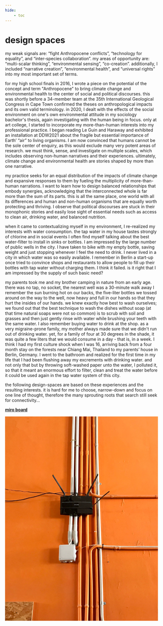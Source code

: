 ```yaml
---
hide:
    - toc
---
```


# design spaces

my weak signals are: “fight Anthropocene conflicts”, “technology for equality”, and “inter-species collaboration”.
my areas of opportunity are: “multi-scalar thinking”, “environmental sensing”, “co-creation”.
additionally, I included “narrative creation”, “environmental health”, and “universal rights” into my most important set of terms.

for my high school finals in 2016, I wrote a piece on the potential of the concept and term "Anthropocene" to bring climate change and environmental health to the center of social and political discourses. this was shortly before a 34-member team at the 35th International Geological Congress in Cape Town confirmed the theses on anthropological impacts and its own valid terminology. in 2020, I dealt with the effects of the social environment on one's own environmental attitude in my sociology bachelor's thesis, again investigating with the human being in focus. only at art college, I started to incorporate my more-than-human interests into my professional practice. I began reading Le Guin and Haraway and exhibited an installation at DDW2021 about the fragile but essential importance of Earth’ “air” to living organisms. I am now convinced that humans cannot be the sole center of enquiry, as this would exclude many very potent areas of research. we must think, sense, and investigate on multiple scales, which includes observing non-human narratives and their experiences. ultimately, climate change and environmental health are stories shaped by more than one narrative.

my practice seeks for an equal distribution of the impacts of climate change and expansive responses to them by fueling the multiplicity of more-than-human narrations. I want to learn how to design balanced relationships that embody synergies, acknowledging that the interconnected whole is far more than the sum of its parts. this is all the same place, one world with all its differences and human and non-human organisms that are equally worth protecting and thriving. I observe that political discourses are stuck in their monophonic stories and easily lose sight of essential needs such as access to clean air, drinking water, and balanced nutrition.

when it came to contextualizing myself in my environment, I re-realized my interests with water consumption. the tap water in my house tastes strongly of chlorine and in social events I often find myself talking about the best water-filter to install in sinks or bottles. I am impressed by the large number of public wells in the city. I have taken to bike with my empty bottle, saving weight and just stopping whenever I feel the need to drink. I never lived in a city in which water was so easily available. I remember in Berlin a start-up once tried to convince shops and restaurants to allow people to fill up their bottles with tap water without charging them. I think it failed. is it right that I am impressed by the supply of such basic need?

my parents took me and my brother camping in nature from an early age. there was no tap, no socket, the nearest well was a 30-minute walk away I remember the sun burning hot on our backs, the five-liter bottles we tossed around on the way to the well, now heavy and full in our hands so that they hurt the insides of our hands. we knew exactly how best to wash ourselves; we found out that the best technique to wash the dishes without soap (at that time natural soaps were not so common) is to scrub with soil and grasses and then just gently rinse with water while brushing your teeth with the same water.  I also remember buying water to drink at the shop. as a very migraine-prone family, my mother always made sure that we didn't run out of drinking water.  yet, for a family of four at 30 degrees in the shade, it was quite a few liters that we would consume in a day - that is, in a week.
I think I had my first culture shock when I was 16, arriving back from a four month stay on the forests near Chiang Mai, Thailand to my parents’ house in Berlin, Germany. I went to the bathroom and realized for the first time in my life that I had been flushing away my excrements with drinking water. and not only that but by throwing soft-washed paper unto the water, I polluted it, so that it meant an enormous effort to filter, clean and treat the water before it could be used again in the tap water system of this city.

the following design-spaces are based on these experiences and the resulting interests. it is hard for me to choose, narrow-down and focus on one line of thought, therefore the many sprouting roots that search still seek for connectivity…

**[miro board](https://miro.com/app/board/uXjVPOivXXw=/)**

![](../../images/AoWS/weaksignal.JPG)

